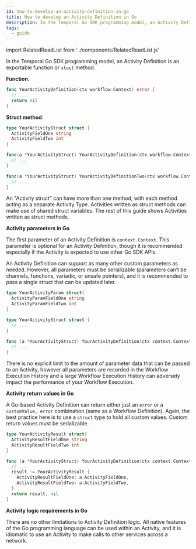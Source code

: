 ```yaml
---
id: how-to-develop-an-activity-definition-in-go
title: How to develop an Activity Definition in Go
description: In the Temporal Go SDK programming model, an Activity Definition is an exportable function or `stuct` method.
tags:
  - guide
---
```


import RelatedReadList from '../components/RelatedReadList.js'

In the Temporal Go SDK programming model, an Activity Definition is an exportable function or `stuct` method.

**Function**:

```go
func YourActivityDefinition(ctx workflow.Context) error {
  // ...
  return nil
}
```

**Struct method**:

```go
type YourActivityStruct struct {
  ActivityFieldOne string
  ActivityFieldTwo int
}

func(a *YourActivityStruct) YourActivityDefinition(ctx workflow.Context) error {
  // ...
}

func(a *YourActivityStruct) YourActivityDefinitionTwo(ctx workflow.Context) error {
  // ...
}
```

An "Activity struct" can have more than one method, with each method acting as a separate Activity Type.
Activities written as struct methods can make use of shared struct variables.
The rest of this guide shows Activities written as struct methods.

<!--
<RelatedReadList
readlist={[
["What are Activities?", "/docs/concepts-new/introduction#workflow-definition", "e"],
]}
/>
-->

**Activity parameters in Go**

The first parameter of an Activity Definition is `context.Context`.
This parameter is optional for an Activity Definition, though it is recommended especially if the Activity is expected to use other Go SDK APIs.

An Activity Definition can support as many other custom parameters as needed.
However, all parameters must be serializable (parameters can’t be channels, functions, variadic, or unsafe pointers), and it is recommended to pass a single struct that can be updated later.

```go
type YourActivityParam struct{
  ActivityParamFieldOne string
  ActivityParamFieldTwo int
}

type YourActivityStruct struct {
  // ...
}

func (a *YourActivityStruct) YourActivityDefinition(ctx context.Context, param YourActivityParam) error {
  // ...
}
```

There is no explicit limit to the amount of parameter data that can be passed to an Activity, however all parameters are recorded in the Workflow Execution History and a large Workflow Execution History can adversely impact the performance of your Workflow Execution.

<!--
<RelatedReadList
readlist={[
["What is a Workflow Execution History?","#","e"],
["When to care about the size of your Workflow Execution History","#","g"],
]}
/>
-->

**Activity return values in Go**

A Go-based Activity Definition can return either just an `error` or a `customValue, error` combination (same as a Workflow Definition).
Again, the best practice here is to use a `struct` type to hold all custom values.
Custom return values must be serializable.

```go
type YourActivityResult struct{
  ActivityResultFieldOne string
  ActivityResultFieldTwo int
}

func (a *YourActivityStruct) YourActivityDefinition(ctx context.Context, param YourActivityParam) (YourActivityResult, error) {
  // ...
  result := YourActivityResult {
    ActivityResultFieldOne: a.ActivityFieldOne,
    ActivityResultFieldTwo: a.ActivityFieldTwo,
  }
  return result, nil
}
```

<!--
<RelatedReadList
readlist={[
["When to return an error from an Activity","#","g"],
]}
/>
-->

**Activity logic requirements in Go**

There are no other limitations to Activity Definition logic.
All native features of the Go programming language can be used within an Activity, and it is idiomatic to use an Activity to make calls to other services across a network.

<!--
<RelatedReadList
readliststring="What are some Activity implementation design patterns?#?g"
/>
-->
